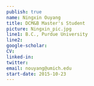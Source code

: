 ```yaml
---
publish: true
name: Ningxin Ouyang
title: DCM&B Master's Student
picture: Ningxin_pic.jpg
line1: B.C., Purdue University
line2:
google-scholar: 
CV:
linked-in: 
twitter:
email: nouyang@umich.edu
start-date: 2015-10-23
---
```

